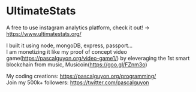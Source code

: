 # UltimateStats
A free to use instagram analytics platform, check it out! -> https://www.ultimatestats.org/

I built it using node, mongoDB, express, passport...<br>
I am monetizing it like my proof of concept video game(https://pascalguyon.org/video-game1/) by eleveraging the 1st smart blockchain from music, Musicoin(https://goo.gl/FZnm3o)


My coding creations: https://pascalguyon.org/programming/ <br>
Join my 500k+ followers: https://twitter.com/pascalguyon

